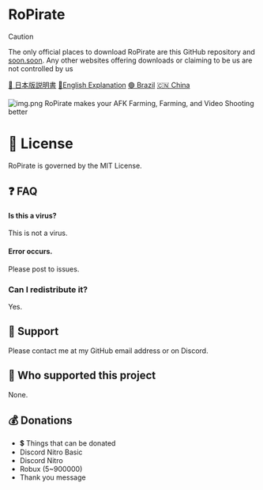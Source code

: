 
# RoPirate
> [!CAUTION]
> The only official places to download RoPirate are this GitHub repository and [soon.soon](). Any other websites offering downloads or claiming to be us are not controlled by us

[🗾 日本版説明書](README/README_JP.md)      [🗽English Explanation](README.md)      [🟢 Brazil](README/README_BRAZIL.md)      [🇨🇳 China](README/README_CH.md) 

![img.png](img/img.png)
RoPirate makes your AFK Farming, Farming, and Video Shooting better 

# 📝 License
RoPirate is governed by the MIT License.

## ❓️ FAQ

#### Is this a virus?
This is not a virus. 

#### Error occurs.
Please post to issues.

### Can I redistribute it?
Yes.

## 📨 Support

Please contact me at my GitHub email address or on Discord.

## 💸 Who supported this project

None.

## 💰️ Donations

- 💲 Things that can be donated
- Discord Nitro Basic
- Discord Nitro
- Robux (5~900000)
- Thank you message
